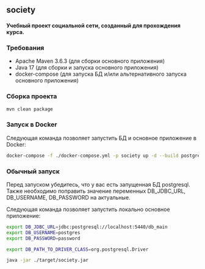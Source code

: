 ## society

#### Учебный проект социальной сети, созданный для прохождения курса.

### Требования

- Apache Maven 3.6.3 (для сборки основного приложения)
- Java 17 (для сборки и запуска основного приложения)
- docker-compose (для запуска БД и/или альтернативного запуска основного приложения)

### Сборка проекта

```bash
mvn clean package
```

### Запуск в Docker

Следующая команда позволяет запустить БД и основное приложение в Docker:

```bash
docker-compose -f ./docker-compose.yml -p society up -d --build postgresql_main society
```

### Обычный запуск

Перед запуском убедитесь, что у вас есть запущенная БД postgresql. Также необходимо поправить значение переменных
DB_JDBC_URL, DB_USERNAME, DB_PASSWORD на актуальные.

Следующая команда позволяет запустить локально основное приложение:

```bash
export DB_JDBC_URL=jdbc:postgresql://localhost:5440/db_main
export DB_USERNAME=postgres
export DB_PASSWORD=password

export DB_PATH_TO_DRIVER_CLASS=org.postgresql.Driver

java -jar ./target/society.jar
```